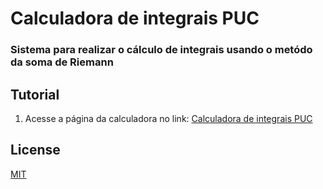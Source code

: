 # Calculadora de integrais PUC

### Sistema para realizar o cálculo de integrais usando o metódo da soma de Riemann

## Tutorial

1. Acesse a página da calculadora no link: [Calculadora de integrais PUC](https://leon-junio.github.io/calculadora-integrais-puc/)

## License

[MIT](LICENSE)
